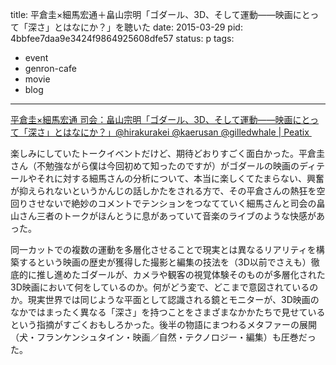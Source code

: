 title: 平倉圭×細馬宏通＋畠山宗明「ゴダール、3D、そして運動――映画にとって「深さ」とはなにか？」を聴いた
date: 2015-03-29
pid: 4bbfee7daa9e3424f9864925608dfe57
status: p
tags:
- event
- genron-cafe
- movie
- blog
---

[平倉圭×細馬宏通 司会：畠山宗明「ゴダール、3D、そして運動――映画にとって「深さ」とはなにか？」@hirakurakei @kaerusan @gilledwhale | Peatix ][1]

楽しみにしていたトークイベントだけど、期待どおりすごく面白かった。平倉圭さん（不勉強ながら僕は今回初めて知ったのですが）がゴダールの映画のディテールやそれに対する細馬さんの分析について、本当に楽しくてたまらない、興奮が抑えられないというかんじの話しかたをされる方で、その平倉さんの熱狂を空回りさせないで絶妙のコメントでテンションをつなてていく細馬さんと司会の畠山さん三者のトークがほんとうに息があっていて音楽のライブのような快感があった。

同一カットでの複数の運動を多層化させることで現実とは異なるリアリティを構築するという映画の歴史が獲得した撮影と編集の技法を（3D以前でさえも）徹底的に推し進めたゴダールが、カメラや観客の視覚体験そのものが多層化された3D映画において何をしているのか。何がどう変で、どこまで意図されているのか。現実世界では同じような平面として認識される鏡とモニターが、3D映画のなかではまったく異なる「深さ」を持つことをさまざまなかかたちで見せているという指摘がすごくおもしろかった。後半の物語にまつわるメタファーの展開（犬・フランケンシュタイン・映画／自然・テクノロジー・編集）も圧巻だった。


[1]:	http://peatix.com/event/75074